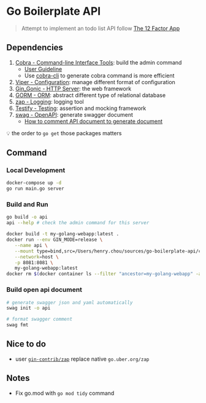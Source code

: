 # Go Boilerplate API

> Attempt to implement an todo list API follow [The 12 Factor App](https://12factor.net/)

## Dependencies

1. [Cobra - Command-line Interface Tools](https://github.com/spf13/cobra): build the admin command
   * [User Guideline](https://github.com/spf13/cobra/blob/main/site/content/user_guide.md)
   * Use [cobra-cli](https://github.com/spf13/cobra-cli/blob/main/README.md) to generate cobra command is more efficient
2. [Viper - Configuration](https://github.com/spf13/viper): manage different format of configuration
3. [Gin_Gonic - HTTP Server](https://github.com/gin-gonic/gin): the web framework
4. [GORM - ORM](https://gorm.io/gorm): abstract different type of relational database
5. [zap - Logging](https://github.com/uber-go/zap): logging tool
6. [Testify - Testing](https://github.com/stretchr/testify): assertion and mocking framework
7. [swag - OpenAPI](https://github.com/swaggo/gin-swagger): generate swagger document
   * [How to comment API document to generate document](https://github.com/swaggo/swag?tab=readme-ov-file#general-api-info)

:bulb: the order to `go get` those packages matters

## Command

### Local Development

```bash
docker-compose up -d
go run main.go server
```

### Build and Run

```bash
go build -o api
api --help # check the admin command for this server
```

```bash
docker build -t my-golang-webapp:latest .
docker run --env GIN_MODE=release \
   --name api \
   --mount type=bind,src=/Users/henry.chou/sources/go-boilerplate-api/configs/local.yml,dst=/app/configs/local.yml \
   --network=host \
   -p 8081:8081 \
   my-golang-webapp:latest
docker rm $(docker container ls --filter "ancestor=my-golang-webapp" -aq | head -n 1)
```

### Build open api document

```bash
# generate swagger json and yaml automatically
swag init -o api

# format swagger comment
swag fmt
```

## Nice to do

* user [`gin-contrib/zap`](https://github.com/gin-contrib/zap) replace native `go.uber.org/zap`

## Notes

* Fix go.mod with `go mod tidy` command